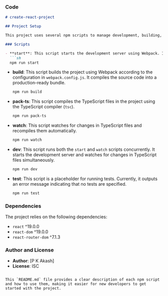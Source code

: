 ### Code

```markdown
# create-react-project

## Project Setup

This project uses several npm scripts to manage development, building, and testing processes. Below is a description of each script and how to use them.

### Scripts

- **start**: This script starts the development server using Webpack. It serves the application based on the configuration specified in `webpack.config.js`.
  ```sh
  npm run start
  ```

- **build**: This script builds the project using Webpack according to the configuration in `webpack.config.js`. It compiles the source code into a production-ready bundle.
  ```sh
  npm run build
  ```

- **pack-ts**: This script compiles the TypeScript files in the project using the TypeScript compiler (`tsc`).
  ```sh
  npm run pack-ts
  ```

- **watch**: This script watches for changes in TypeScript files and recompiles them automatically.
  ```sh
  npm run watch
  ```

- **dev**: This script runs both the `start` and `watch` scripts concurrently. It starts the development server and watches for changes in TypeScript files simultaneously.
  ```sh
  npm run dev
  ```

- **test**: This script is a placeholder for running tests. Currently, it outputs an error message indicating that no tests are specified.
  ```sh
  npm run test
  ```

### Dependencies

The project relies on the following dependencies:
- `react` ^19.0.0
- `react-dom` ^19.0.0
- `react-router-dom` ^7.1.3

### Author and License

- **Author**: [P K Akash]
- **License**: ISC
```

This `README.md` file provides a clear description of each npm script and how to use them, making it easier for new developers to get started with the project.